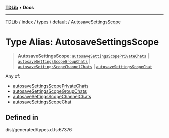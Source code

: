 [**TDLib**](../../../../../../README.md) • **Docs**

***

[TDLib](../../../../../../modules.md) / [index](../../../../../README.md) / [types](../../../README.md) / [default](../README.md) / AutosaveSettingsScope

# Type Alias: AutosaveSettingsScope

> **AutosaveSettingsScope**: [`autosaveSettingsScopePrivateChats`](autosaveSettingsScopePrivateChats.md) \| [`autosaveSettingsScopeGroupChats`](autosaveSettingsScopeGroupChats.md) \| [`autosaveSettingsScopeChannelChats`](autosaveSettingsScopeChannelChats.md) \| [`autosaveSettingsScopeChat`](autosaveSettingsScopeChat.md)

Any of:
- [autosaveSettingsScopePrivateChats](autosaveSettingsScopePrivateChats.md)
- [autosaveSettingsScopeGroupChats](autosaveSettingsScopeGroupChats.md)
- [autosaveSettingsScopeChannelChats](autosaveSettingsScopeChannelChats.md)
- [autosaveSettingsScopeChat](autosaveSettingsScopeChat.md)

## Defined in

dist/generated/types.d.ts:67376
